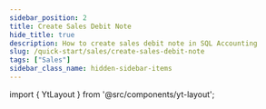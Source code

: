 ```yaml
---
sidebar_position: 2
title: Create Sales Debit Note
hide_title: true
description: How to create sales debit note in SQL Accounting
slug: /quick-start/sales/create-sales-debit-note
tags: ["Sales"]
sidebar_class_name: hidden-sidebar-items
--- 
```


import { YtLayout } from '@src/components/yt-layout';

<YtLayout 
    url="https://www.youtube.com/embed/e-93xlPjLns?autoplay=1"
    videoId="e-93xlPjLns"
    title="Sales Debit Note"
/>
